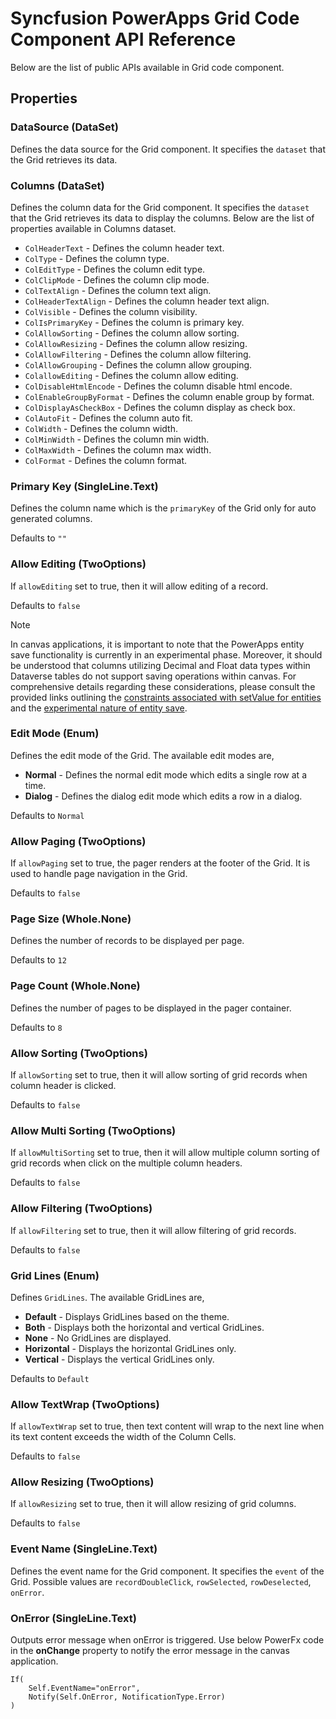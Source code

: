 # Syncfusion PowerApps Grid Code Component API Reference

Below are the list of public APIs available in Grid code component.

## Properties

### DataSource (DataSet)

Defines the data source for the Grid component. It specifies the `dataset` that the Grid retrieves its data.

### Columns (DataSet)

Defines the column data for the Grid component. It specifies the `dataset` that the Grid retrieves its data to display the columns. Below are the list of properties available in Columns dataset.

* `ColHeaderText` - Defines the column header text.
* `ColType` - Defines the column type.
* `ColEditType` - Defines the column edit type.
* `ColClipMode` - Defines the column clip mode.
* `ColTextAlign` - Defines the column text align.
* `ColHeaderTextAlign` - Defines the column header text align.
* `ColVisible` - Defines the column visibility.
* `ColIsPrimaryKey` - Defines the column is primary key.
* `ColAllowSorting` - Defines the column allow sorting.
* `ColAllowResizing` - Defines the column allow resizing.
* `ColAllowFiltering` - Defines the column allow filtering.
* `ColAllowGrouping` - Defines the column allow grouping.
* `ColallowEditing` - Defines the column allow editing.
* `ColDisableHtmlEncode` - Defines the column disable html encode.
* `ColEnableGroupByFormat` - Defines the column enable group by format.
* `ColDisplayAsCheckBox` - Defines the column display as check box.
* `ColAutoFit` - Defines the column auto fit.
* `ColWidth` - Defines the column width.
* `ColMinWidth` - Defines the column min width.
* `ColMaxWidth` - Defines the column max width.
* `ColFormat` - Defines the column format.

### Primary Key (SingleLine.Text)

Defines the column name which is the `primaryKey` of the Grid only for auto generated columns.

Defaults to `""`

### Allow Editing (TwoOptions)

If `allowEditing` set to true, then it will allow editing of a record.

Defaults to `false`

> [!NOTE]
> In canvas applications, it is important to note that the PowerApps entity save functionality is currently in an experimental phase. Moreover, it should be understood that columns utilizing Decimal and Float data types within Dataverse tables do not support saving operations within canvas. For comprehensive details regarding these considerations, please consult the provided links outlining the [constraints associated with setValue for entities](https://learn.microsoft.com/en-us/power-apps/developer/component-framework/reference/entityrecord/setvalue#limitations) and the [experimental nature of entity save](https://learn.microsoft.com/en-us/power-apps/developer/component-framework/reference/entityrecord/save#available-for).

### Edit Mode (Enum)

Defines the edit mode of the Grid. The available edit modes are,

* **Normal** - Defines the normal edit mode which edits a single row at a time.
* **Dialog** - Defines the dialog edit mode which edits a row in a dialog.

Defaults to `Normal`

### Allow Paging (TwoOptions)

If `allowPaging` set to true, the pager renders at the footer of the Grid. It is used to handle page navigation in the Grid.

Defaults to `false`

### Page Size (Whole.None)

Defines the number of records to be displayed per page.

Defaults to `12`

### Page Count (Whole.None)

Defines the number of pages to be displayed in the pager container.

Defaults to `8`

### Allow Sorting (TwoOptions)

If `allowSorting` set to true, then it will allow sorting of grid records when column header is clicked.

Defaults to `false`

### Allow Multi Sorting (TwoOptions)

If `allowMultiSorting` set to true, then it will allow multiple column sorting of grid records when click on the multiple column headers.

Defaults to `false`

### Allow Filtering (TwoOptions)

If `allowFiltering` set to true, then it will allow filtering of grid records.

Defaults to `false`

### Grid Lines (Enum)

Defines `GridLines`. The available GridLines are,

* **Default** - Displays GridLines based on the theme.
* **Both** - Displays both the horizontal and vertical GridLines.
* **None** - No GridLines are displayed.
* **Horizontal** - Displays the horizontal GridLines only.
* **Vertical** - Displays the vertical GridLines only.

Defaults to `Default`

### Allow TextWrap (TwoOptions)

If `allowTextWrap` set to true, then text content will wrap to the next line when its text content exceeds the width of the Column Cells.

Defaults to `false`

### Allow Resizing (TwoOptions)

If `allowResizing` set to true, then it will allow resizing of grid columns.

Defaults to `false`

### Event Name (SingleLine.Text)

Defines the event name for the Grid component. It specifies the `event` of the Grid. Possible values are `recordDoubleClick`, `rowSelected`, `rowDeselected`, `onError`.

### OnError (SingleLine.Text)

Outputs error message when onError is triggered. Use below PowerFx code in the **onChange** property to notify the error message in the canvas application.

```
If(
    Self.EventName="onError",
    Notify(Self.OnError, NotificationType.Error)
)
```